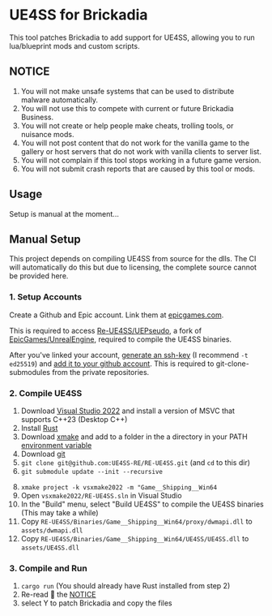 # UE4SS for Brickadia

This tool patches Brickadia to add support for UE4SS, allowing you to run lua/blueprint mods and custom scripts.

## NOTICE

1. You will not make unsafe systems that can be used to distribute malware automatically.
2. You will not use this to compete with current or future Brickadia Business.
3. You will not create or help people make cheats, trolling tools, or nuisance mods.
4. You will not post content that do not work for the vanilla game to the gallery or host servers that do not work with vanilla clients to server list.
5. You will not complain if this tool stops working in a future game version.
6. You will not submit crash reports that are caused by this tool or mods.

## Usage

<!--
TODO: Finish setting up CI based on https://github.com/UE4SS-RE/RE-UE4SS/blob/main/.github/workflows/release.yml
TODO: CI builds ue4ss, rust, and builds the cli to a release binary.
TODO: only run on tags
-->
<!-- Download and run the binary from releases to patch your brickadia game/server steam binaries. -->

Setup is manual at the moment...

## Manual Setup

This project depends on compiling UE4SS from source for the dlls. The CI will automatically do this but due to licensing, the complete source cannot be provided here.

### 1. Setup Accounts

Create a Github and Epic account. Link them at [epicgames.com](https://www.epicgames.com/account/connections).

This is required to access [Re-UE4SS/UEPseudo](https://github.com/Re-UE4SS/UEPseudo/), a fork of [EpicGames/UnrealEngine](https://github.com/EpicGames/UnrealEngine), required to compile the UE4SS binaries.

After you've linked your account, [generate an ssh-key](https://www.ssh.com/academy/ssh/keygen) (I recommend `-t ed25519`) and [add it to your github account](https://github.com/settings/keys). This is required to git-clone-submodules from the private repositories.

### 2. Compile UE4SS

1. Download [Visual Studio 2022](https://visualstudio.microsoft.com/vs/) and install a version of MSVC that supports C++23 (Desktop C++)
2. Install [Rust](https://www.rust-lang.org/tools/install)
3. Download [xmake](https://xmake.io/guide/quick-start.html#windows) and add to a folder in the a directory in your PATH [environment variable](https://www.howtogeek.com/787217/how-to-edit-environment-variables-on-windows-10-or-11/)
4. Download [git](https://git-scm.com/downloads/win)
5. `git clone git@github.com:UE4SS-RE/RE-UE4SS.git` (and `cd` to this dir)
7. `git submodule update --init --recursive`
<!-- This is supposed to work too -->
<!-- `xmake f -m "Game__Shipping__Win64" -y` -->
<!-- `xmake build` -->
8. `xmake project -k vsxmake2022 -m "Game__Shipping__Win64`
9. Open `vsxmake2022/RE-UE4SS.sln` in Visual Studio
10. In the "Build" menu, select "Build UE4SS" to compile the UE4SS binaries (This may take a while)
11. Copy `RE-UE4SS/Binaries/Game__Shipping__Win64/proxy/dwmapi.dll` to `assets/dwmapi.dll`
12. Copy `RE-UE4SS/Binaries/Game__Shipping__Win64/UE4SS/UE4SS.dll` to `assets/UE4SS.dll`

### 3. Compile and Run

1. `cargo run` (You should already have Rust installed from step 2)
2. Re-read 👀 the [NOTICE](#notice)
3. select Y to patch Brickadia and copy the files